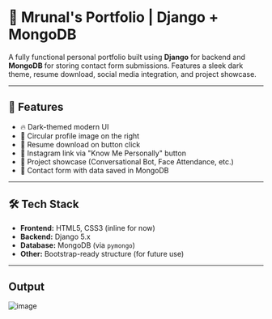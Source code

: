 # 🧠 Mrunal's Portfolio | Django + MongoDB

A fully functional personal portfolio built using **Django** for backend and **MongoDB** for storing contact form submissions. Features a sleek dark theme, resume download, social media integration, and project showcase.

---

## 🚀 Features

- 🔥 Dark-themed modern UI
- 👤 Circular profile image on the right
- 📜 Resume download on button click
- 📸 Instagram link via "Know Me Personally" button
- 💼 Project showcase (Conversational Bot, Face Attendance, etc.)
- 📨 Contact form with data saved in MongoDB

---

## 🛠️ Tech Stack

- **Frontend:** HTML5, CSS3 (inline for now)
- **Backend:** Django 5.x
- **Database:** MongoDB (via `pymongo`)
- **Other:** Bootstrap-ready structure (for future use)

---

## Output 

![image](https://github.com/user-attachments/assets/da63200c-a05f-4357-bec5-2f3abf5a6410)


